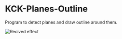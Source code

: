 # KCK-Planes-Outline
Program to detect planes and draw outline around them.

![Recived effect](https://github.com/KieroKa/KCK-Planes-Outline/blob/master/samoloty.png)
